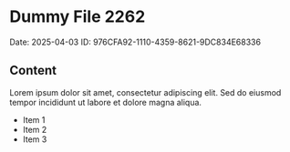 # Dummy File 2262

Date: 2025-04-03
ID: 976CFA92-1110-4359-8621-9DC834E68336

## Content

Lorem ipsum dolor sit amet, consectetur adipiscing elit.
Sed do eiusmod tempor incididunt ut labore et dolore magna aliqua.

* Item 1
* Item 2
* Item 3
